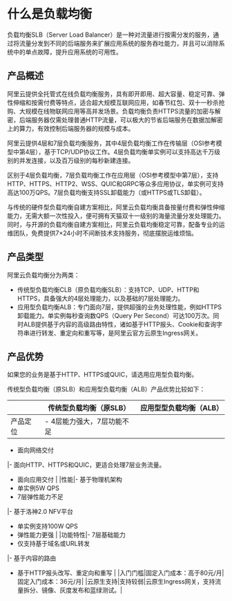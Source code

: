 # 什么是负载均衡

负载均衡SLB（Server Load Balancer）是一种对流量进行按需分发的服务，通过将流量分发到不同的后端服务来扩展应用系统的服务吞吐能力，并且可以消除系统中的单点故障，提升应用系统的可用性。

## 产品概述

阿里云提供全托管式在线负载均衡服务，具有即开即用、超大容量、稳定可靠、弹性伸缩和按需付费等特点，适合超大规模互联网应用，如春节红包、双十一秒杀抢购、大规模在线物联网应用等高并发场景。负载均衡负责HTTPS流量的加密与解密，后端服务器仅需处理普通HTTP流量，可以极大的节省后端服务在数据加解密上的算力，有效控制后端服务器的规模与成本。

阿里云提供4层和7层负载均衡服务，其中4层负载均衡工作在传输层（OSI参考模型中第4层），基于TCP/UDP协议工作。4层负载均衡单实例可以支持高达千万级别的并发连接，以及百万级别的每秒新建连接。

区别于4层负载均衡，7层负载均衡工作在应用层（OSI参考模型中第7层），支持HTTP、HTTPS、HTTP2、WSS、QUIC和GRPC等众多应用协议，单实例可支持高达100万QPS。7层负载均衡支持SSL卸载能力（或HTTPS或TLS卸载）。

与传统的硬件型负载均衡自建方案相比，阿里云负载均衡具备按量付费和弹性伸缩能力，无需大额一次性投入，便可拥有天猫双十一级别的海量流量分发处理能力。同时，与开源的负载均衡自建方案相比，阿里云负载均衡稳定可靠，配备专业的运维团队，免费提供7×24小时不间断技术支持服务，彻底摆脱运维烦恼。

## 产品类型

阿里云负载均衡分为两类：

-   传统型负载均衡CLB（原负载均衡SLB）：支持TCP、UDP、HTTP和HTTPS，具备强大的4层处理能力，以及基础的7层处理能力。
-   应用型负载均衡ALB：专门面向7层，提供超强的业务处理性能，例如HTTPS卸载能力。单实例每秒查询数QPS（Query Per Second）可达100万次。同时ALB提供基于内容的高级路由特性，诸如基于HTTP报头、Cookie和查询字符串进行转发、重定向和重写等，是阿里云官方云原生Ingress网关。

## 产品优势

如果您的业务是基于HTTP、HTTPS或QUIC，请选用应用型负载均衡。

传统型负载均衡（原SLB）和应用型负载均衡（ALB）产品优势比较如下：

| |传统型负载均衡（原SLB）|应用型型负载均衡（ALB）|
|--|-------------|-------------|
|产品定位|-   4层能力强大，7层功能不足
-   面向网络交付

|-   面向HTTP、HTTPS和QUIC，更适合处理7层业务流量。
-   面向应用交付 |
|性能|-   基于物理机架构
-   单实例5W QPS
-   7层弹性能力不足

|-   基于洛神2.0 NFV平台
-   单实例支持100W QPS
-   弹性能力更强 |
|功能特性|-   7层基础能力
-   仅支持基于域名或URL转发

|-   基于内容的路由
-   基于HTTP报头改写、重定向和重写 |
|入门门槛|固定入门成本：高于80元/月|固定入门成本：36元/月|
|云原生支持|支持较弱|云原生Ingress网关，支持流量拆分、镜像、灰度发布和蓝绿测试。|

